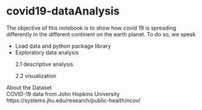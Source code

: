 # covid19-dataAnalysis
<p>
The objective of this notebook is to show how covid 19 is spreading differently in the different continent on the earth planet. To do so, we speak
<ul>
  <li>Load data and python package library</li>
  <li>Exploratory data analysis</li>

2.1 descriptive analysis

2.2 visualization
</ul>
About the Dataset <br>
COVID-19 data from John Hopkins University <a>https://systems.jhu.edu/research/public-health/ncov/</a>


</p>
